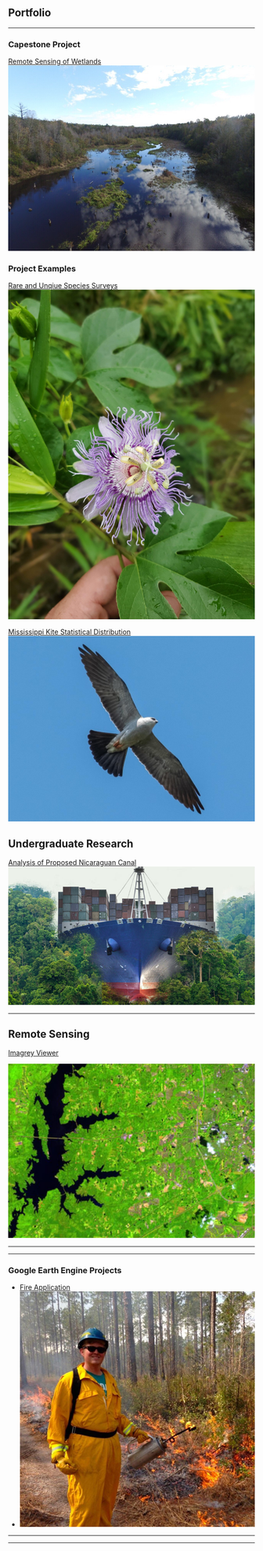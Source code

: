 ## Portfolio

---

### Capestone Project 


[Remote Sensing of Wetlands](/pdf/Martin_Final_Paper.pdf)
<img src="images/Photo1.0.jpg?raw=true"/>


### Project Examples 

[Rare and Unqiue Species Surveys](/pdf/FinalPaper_species_V2.pdf) 
<img src="images/20200910_133559.jpg?raw=true"/>


[Mississippi Kite Statistical Distribution](/pdf/Final_Project_Martin.pdf)
<img src="images/Miss_Kite.jpg?raw=true"/>

## Undergraduate Research 

[Analysis of Proposed Nicaraguan Canal](/pdf/Benfield_Martin_Skinner.pdf)
<img src="images/nic.jpg?raw=true"/>


---
## Remote Sensing 

<a href="https://uok.maps.arcgis.com/apps/presentation/index.html?webmap=b9340445926e414f836230e7432afa89">Imagrey Viewer</a> 

<img src="images/RS.JPG?raw=true"/>

---


---

### Google Earth Engine Projects 

- [Fire Application](https://mkm1671.users.earthengine.app/view/fire-app)
- <img src="images/FireCrew.JPG?raw=true"/>
---




---
<!-- Remove above link if you don't want to attibute -->
